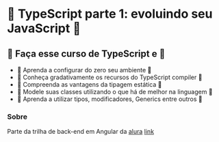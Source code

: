 # :carousel_horse: TypeScript parte 1: evoluindo seu JavaScript :carousel_horse:


## :tokyo_tower: Faça esse curso de TypeScript e :tokyo_tower:

- :city_sunset: Aprenda a configurar do zero seu ambiente :city_sunset:
- :city_sunset: Conheça gradativamente os recursos do TypeScript compiler :city_sunset:
- :city_sunset: Compreenda as vantagens da tipagem estática :city_sunset:
- :city_sunset: Modele suas classes utilizando o que há de melhor na linguagem :city_sunset:
- :city_sunset: Aprenda a utilizar tipos, modificadores, Generics entre outros :city_sunset:

### Sobre
Parte da trilha de back-end em Angular da [alura](https://cursos.alura.com.br)
[link](https://cursos.alura.com.br/course/typescript-evoluindo-javascript)
